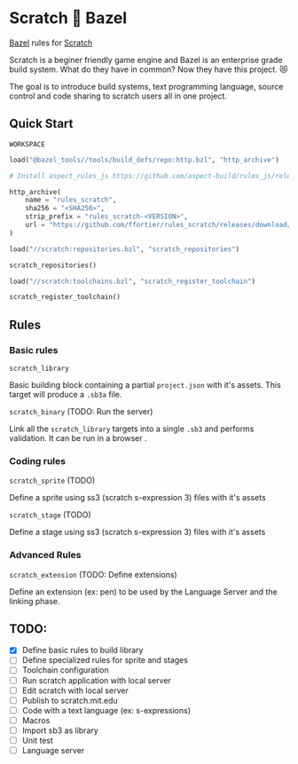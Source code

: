 # Scratch 💚 Bazel

[Bazel](https://bazel.build/) rules for [Scratch](https://scratch.mit.edu/)

Scratch is a beginer friendly game engine and Bazel is an enterprise grade build system. What do they have in common? Now they have this project. 😻

The goal is to introduce build systems, text programming language, source control and code sharing to scratch users all in one project.

## Quick Start

`WORKSPACE`

```py
load("@bazel_tools//tools/build_defs/repo:http.bzl", "http_archive")

# Install aspect_rules_js https://github.com/aspect-build/rules_js/releases

http_archive(
    name = "rules_scratch",
    sha256 = "<SHA256>",
    strip_prefix = "rules_scratch-<VERSION>",
    url = "https://github.com/ffortier/rules_scratch/releases/download/v<VERSION>/rules_js-v<VERSION>.tar.gz",
)

load("//scratch:repositories.bzl", "scratch_repositories")

scratch_repositories()

load("//scratch:toolchains.bzl", "scratch_register_toolchain")

scratch_register_toolchain()
```

## Rules

### Basic rules

`scratch_library`

Basic building block containing a partial `project.json` with it's assets. This target will produce a `.sb3a` file.

`scratch_binary` (TODO: Run the server)

Link all the `scratch_library` targets into a single `.sb3` and performs validation. It can be run in a browser .

### Coding rules

`scratch_sprite` (TODO)

Define a sprite using ss3 (scratch s-expression 3) files with it's assets

`scratch_stage` (TODO)

Define a stage using ss3 (scratch s-expression 3) files with it's assets

### Advanced Rules

`scratch_extension` (TODO: Define extensions)

Define an extension (ex: pen) to be used by the Language Server and the linking phase.


## TODO:

- [x] Define basic rules to build library
- [ ] Define specialized rules for sprite and stages
- [ ] Toolchain configuration
- [ ] Run scratch application with local server
- [ ] Edit scratch with local server
- [ ] Publish to scratch.mit.edu
- [ ] Code with a text language (ex: s-expressions)
- [ ] Macros
- [ ] Import sb3 as library
- [ ] Unit test
- [ ] Language server